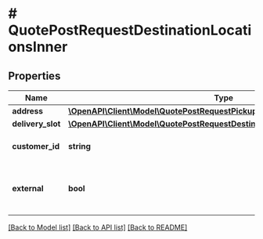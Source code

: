 # # QuotePostRequestDestinationLocationsInner

## Properties

Name | Type | Description | Notes
------------ | ------------- | ------------- | -------------
**address** | [**\OpenAPI\Client\Model\QuotePostRequestPickupInfoOneOf1InnerAddress**](QuotePostRequestPickupInfoOneOf1InnerAddress.md) |  | [optional]
**delivery_slot** | [**\OpenAPI\Client\Model\QuotePostRequestDestinationLocationsInnerDeliverySlot**](QuotePostRequestDestinationLocationsInnerDeliverySlot.md) |  | [optional]
**customer_id** | **string** | The ID of the customer | [optional]
**external** | **bool** | Whether this location is external or internal | [optional] [default to false]

[[Back to Model list]](../../README.md#models) [[Back to API list]](../../README.md#endpoints) [[Back to README]](../../README.md)
